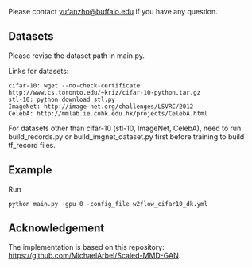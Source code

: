 

Please contact yufanzho@buffalo.edu if you have any question.

## Datasets

Please revise the dataset path in main.py.

Links for datasets:
```
cifar-10: wget --no-check-certificate http://www.cs.toronto.edu/~kriz/cifar-10-python.tar.gz
stl-10: python download_stl.py
ImageNet: http://image-net.org/challenges/LSVRC/2012
CelebA: http://mmlab.ie.cuhk.edu.hk/projects/CelebA.html
```
For datasets other than cifar-10 (stl-10, ImageNet, CelebA), need to run build_records.py or build_imgnet_dataset.py first before training to build tf_record files.

## Example

Run

```
python main.py -gpu 0 -config_file w2flow_cifar10_dk.yml
```


## Acknowledgement

The implementation is based on this repository: https://github.com/MichaelArbel/Scaled-MMD-GAN.
